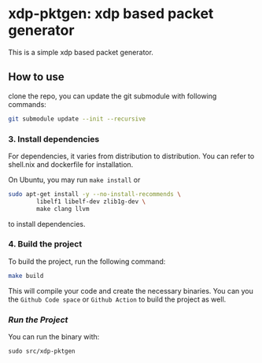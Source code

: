 # xdp-pktgen: xdp based packet generator

This is a simple xdp based packet generator.

## **How to use**

clone the repo, you can update the git submodule with following commands:

```sh
git submodule update --init --recursive
```

### **3. Install dependencies**

For dependencies, it varies from distribution to distribution. You can refer to shell.nix and dockerfile for installation.

On Ubuntu, you may run `make install` or

```sh
sudo apt-get install -y --no-install-recommends \
        libelf1 libelf-dev zlib1g-dev \
        make clang llvm
```

to install dependencies.

### **4. Build the project**

To build the project, run the following command:

```sh
make build
```

This will compile your code and create the necessary binaries. You can you the `Github Code space` or `Github Action` to build the project as well.

### ***Run the Project***

You can run the binary with:

```console
sudo src/xdp-pktgen
```

